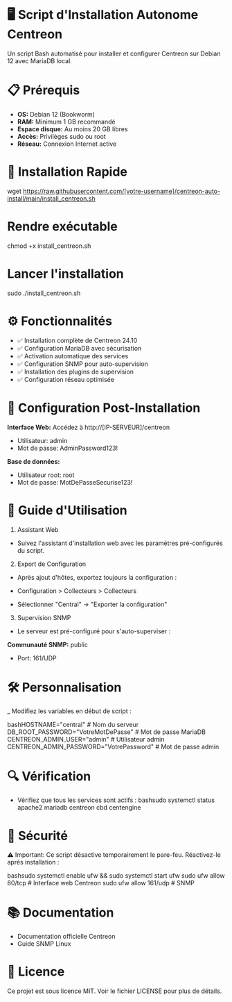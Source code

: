# 🖥️ Script d'Installation Autonome Centreon
Un script Bash automatisé pour installer et configurer Centreon sur Debian 12 avec MariaDB local.

# 📋 Prérequis

- **OS:** Debian 12 (Bookworm)
- **RAM:** Minimum 1 GB recommandé
- **Espace disque:** Au moins 20 GB libres
- **Accès:** Privilèges sudo ou root
- **Réseau:** Connexion Internet active

# 🚀 Installation Rapide

wget https://raw.githubusercontent.com/[votre-username]/centreon-auto-install/main/install_centreon.sh

# Rendre exécutable
chmod +x install_centreon.sh

# Lancer l'installation
sudo ./install_centreon.sh

# ⚙️ Fonctionnalités

- ✅ Installation complète de Centreon 24.10
- ✅ Configuration MariaDB avec sécurisation
- ✅ Activation automatique des services
- ✅ Configuration SNMP pour auto-supervision
- ✅ Installation des plugins de supervision
- ✅ Configuration réseau optimisée

# 🔧 Configuration Post-Installation

**Interface Web:** Accédez à http://[IP-SERVEUR]/centreon
- Utilisateur: admin
- Mot de passe: AdminPassword123!

**Base de données:**
- Utilisateur root: root
- Mot de passe: MotDePasseSecurise123!

# 📖 Guide d'Utilisation
1. Assistant Web
- Suivez l'assistant d'installation web avec les paramètres pré-configurés du script.
2. Export de Configuration
- Après ajout d'hôtes, exportez toujours la configuration :

- Configuration > Collecteurs > Collecteurs
- Sélectionner "Central" → "Exporter la configuration"

3. Supervision SNMP
- Le serveur est pré-configuré pour s'auto-superviser :

**Communauté SNMP:** public
- Port: 161/UDP

# 🛠️ Personnalisation
_ Modifiez les variables en début de script :

bashHOSTNAME="central"                          # Nom du serveur
DB_ROOT_PASSWORD="VotreMotDePasse"         # Mot de passe MariaDB
CENTREON_ADMIN_USER="admin"                # Utilisateur admin
CENTREON_ADMIN_PASSWORD="VotrePassword"    # Mot de passe admin

# 🔍 Vérification
- Vérifiez que tous les services sont actifs :
bashsudo systemctl status apache2 mariadb centreon cbd centengine

# 🚨 Sécurité
⚠️ Important: Ce script désactive temporairement le pare-feu. Réactivez-le après installation :

bashsudo systemctl enable ufw && sudo systemctl start ufw
sudo ufw allow 80/tcp    # Interface web Centreon
sudo ufw allow 161/udp   # SNMP

# 📚 Documentation
- Documentation officielle Centreon
- Guide SNMP Linux

# 📄 Licence
Ce projet est sous licence MIT. Voir le fichier LICENSE pour plus de détails.
